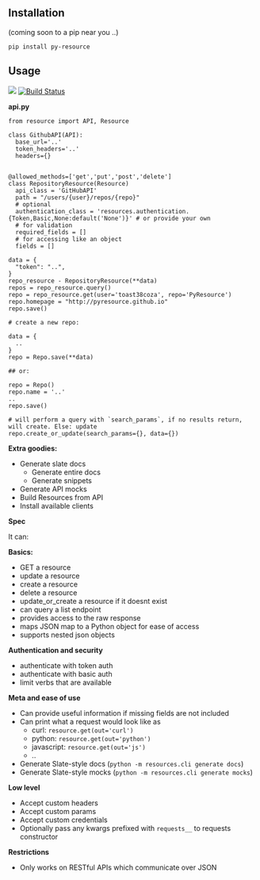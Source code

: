 ## Installation

(coming soon to a pip near you ..)
```
pip install py-resource
```

## Usage

<a href="https://codeclimate.com/github/toast38coza/python-resource"><img src="https://codeclimate.com/github/toast38coza/python-resource/badges/gpa.svg" /></a>
[![Build Status](https://travis-ci.org/toast38coza/python-resource.svg?branch=master)](https://travis-ci.org/toast38coza/python-resource)

**api.py**

```
from resource import API, Resource

class GithubAPI(API):
  base_url='..'
  token_headers='..'
  headers={}


@allowed_methods=['get','put','post','delete']
class RepositoryResource(Resource)
  api_class = 'GitHubAPI'
  path = "/users/{user}/repos/{repo}"
  # optional
  authentication_class = 'resources.authentication.{Token,Basic,None:default('None')}' # or provide your own
  # for validation
  required_fields = []
  # for accessing like an object
  fields = []

data = {
  "token": "..",
}
repo_resource - RepositoryResource(**data)
repos = repo_resource.query()
repo = repo_resource.get(user='toast38coza', repo='PyResource')
repo.homepage = "http://pyresource.github.io"
repo.save()

# create a new repo: 

data = {
  ..
}
repo = Repo.save(**data)

## or: 

repo = Repo()
repo.name = '..'
..
repo.save()

# will perform a query with `search_params`, if no results return, will create. Else: update
repo.create_or_update(search_params={}, data={})
```

**Extra goodies:**

* Generate slate docs 
  * Generate entire docs
  * Generate snippets
* Generate API mocks
* Build Resources from API
* Install available clients

**Spec**

It can:

**Basics:**

* GET a resource
* update a resource
* create a resource
* delete a resource
* update_or_create a resource if it doesnt exist
* can query a list endpoint
* provides access to the raw response
* maps JSON map to a Python object for ease of access
* supports nested json objects

**Authentication and security**

* authenticate with token auth
* authenticate with basic auth
* limit verbs that are available 

**Meta and ease of use**

* Can provide useful information if missing fields are not included
* Can print what a request would look like as 
  * curl: `resource.get(out='curl')`
  * python: `resource.get(out='python')`
  * javascript: `resource.get(out='js')`  
  * ..
* Generate Slate-style docs (`python -m resources.cli generate docs`)
* Generate Slate-style mocks (`python -m resources.cli generate mocks`)


**Low level**

* Accept custom headers
* Accept custom params
* Accept custom credentials
* Optionally pass any kwargs prefixed with `requests__` to requests constructor


**Restrictions**

* Only works on RESTful APIs which communicate over JSON
